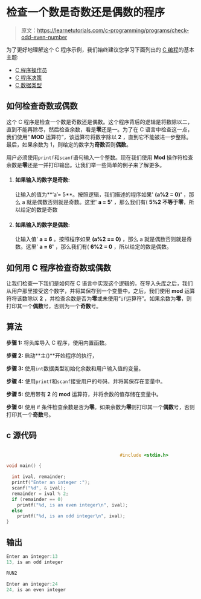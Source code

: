 # 检查一个数是奇数还是偶数的程序

> 原文：<https://learnetutorials.com/c-programming/programs/check-odd-even-number>

为了更好地理解这个 C 程序示例，我们始终建议您学习下面列出的 [C 编程](../ "C programming")的基本主题:

*   [C 程序操作员](../../c-programming/operators "C program tokens")
*   [C 程序决策](../../c-programming/decision-making-statements "C programming decision making")
*   [C 数据类型](../../c-programming/data-types-modifiers "C data types")

## 如何检查奇数或偶数

这个 C 程序是检查一个数是奇数还是偶数。这个程序背后的逻辑是将数除以二，直到不能再除尽，然后检查余数，看是**零**还是**一**。为了在 C 语言中检查这一点，我们使用“ **MOD** 运算符”，该运算符将数字除以 **2** ，直到它不能被进一步整除。最后，如果余数为 1，则给定的数字为**奇数**否则**偶数**。

用户必须使用`printf`和`scanf`语句输入一个整数。现在我们使用 **Mod** 操作符检查余数是**零**还是**一**并打印输出。让我们举一些简单的例子来了解更多。

1.  #### 如果输入的数字是奇数:

    让输入的值为**‘a’= 5**。按照逻辑，我们描述的程序如果' **(a%2 = 0)'** ，那么 a 就是偶数否则就是奇数。这里' **a = 5'** ，那么我们有( **5%2 不等于零**，所以给定的数是奇数

2.  #### 如果输入的数字是偶数:

    让输入值' **a = 6** 。按照程序如果 **(a%2 == 0)** ，那么 a 就是偶数否则就是奇数。这里' **a = 6'** ，那么我们有( **6%2 = 0** ，所以给定的数是偶数。

## 如何用 C 程序检查奇数或偶数

让我们检查一下我们是如何在 C 语言中实现这个逻辑的，在导入头库之后，我们从用户那里接受这个数字，并将其保存到一个变量中。之后，我们使用 **mod** 运算符将该数除以 **2** ，并检查余数是否为**零**或未使用“`if`运算符”。如果余数为**零**，则打印其一个**偶数**号，否则为一个**奇数**号。

## 算法

**步骤 1:** 将头库导入 C 程序，使用内置函数。

**步骤 2:** 启动**主()**开始程序的执行，

**步骤 3:** 使用`int`数据类型初始化余数和用户输入值的变量。

**步骤 4:** 使用`printf`和`scanf`接受用户的号码，并将其保存在变量中。

**步骤 5:** 使用带有 **2** 的 **mod** 运算符，并将余数的值存储在变量中。

**步骤 6:** 使用 if 条件检查余数是否为**零**。如果余数为**零**则打印其一个**偶数**号，否则打印其一个**奇数**号。

## c 源代码

```c

                                          #include <stdio.h>

void main() {

  int ival, remainder;
  printf("Enter an integer :");
  scanf("%d", & ival);
  remainder = ival % 2;
  if (remainder == 0)
    printf("%d, is an even integer\n", ival);
  else
    printf("%d, is an odd integer\n", ival);
}

```

## 输出

```c
Enter an integer:13
13, is an odd integer

RUN2

Enter an integer:24
24, is an even integer
```